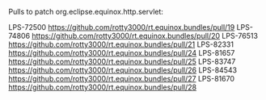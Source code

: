 Pulls to patch org.eclipse.equinox.http.servlet:

LPS-72500 https://github.com/rotty3000/rt.equinox.bundles/pull/19
LPS-74806 https://github.com/rotty3000/rt.equinox.bundles/pull/20
LPS-76513 https://github.com/rotty3000/rt.equinox.bundles/pull/21
LPS-82331 https://github.com/rotty3000/rt.equinox.bundles/pull/24
LPS-81657 https://github.com/rotty3000/rt.equinox.bundles/pull/25
LPS-83747 https://github.com/rotty3000/rt.equinox.bundles/pull/26
LPS-84543 https://github.com/rotty3000/rt.equinox.bundles/pull/27
LPS-81670 https://github.com/rotty3000/rt.equinox.bundles/pull/28